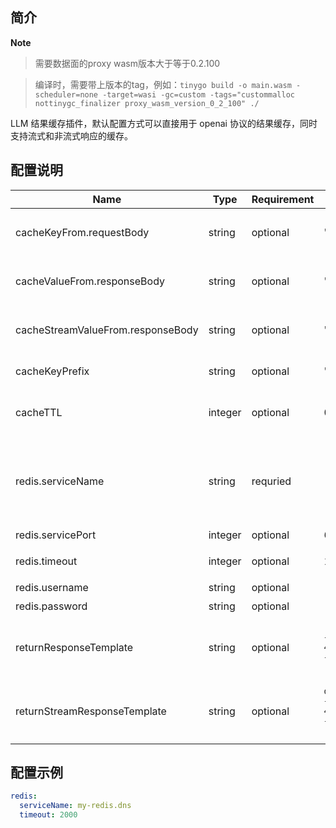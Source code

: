## 简介

**Note**

> 需要数据面的proxy wasm版本大于等于0.2.100

> 编译时，需要带上版本的tag，例如：`tinygo build -o main.wasm -scheduler=none -target=wasi -gc=custom -tags="custommalloc nottinygc_finalizer proxy_wasm_version_0_2_100" ./`

LLM 结果缓存插件，默认配置方式可以直接用于 openai 协议的结果缓存，同时支持流式和非流式响应的缓存。

## 配置说明

| Name                              | Type     | Requirement | Default                                                                                                                                                                                                                                                 | Description                                                                                                |
| --------                          | -------- | --------    | --------                                                                                                                                                                                                                                                | --------                                                                                                   |
| cacheKeyFrom.requestBody          | string   | optional    | "messages.@reverse.0.content"                                                                                                                                                                                                                           | 从请求 Body 中基于 [GJSON PATH](https://github.com/tidwall/gjson/blob/master/SYNTAX.md) 语法提取字符串     |
| cacheValueFrom.responseBody       | string   | optional    | "choices.0.message.content"                                                                                                                                                                                                                             | 从响应 Body 中基于 [GJSON PATH](https://github.com/tidwall/gjson/blob/master/SYNTAX.md) 语法提取字符串     |
| cacheStreamValueFrom.responseBody | string   | optional    | "choices.0.delta.content"                                                                                                                                                                                                                               | 从流式响应 Body 中基于 [GJSON PATH](https://github.com/tidwall/gjson/blob/master/SYNTAX.md) 语法提取字符串 |
| cacheKeyPrefix                    | string   | optional    | "higress-ai-cache:"                                                                                                                                                                                                                                     | Redis缓存Key的前缀                                                                                         |
| cacheTTL                          | integer  | optional    | 0                                                                                                                                                                                                                                                       | 缓存的过期时间，单位是秒，默认值为0，即永不过期                                                            |
| redis.serviceName                 | string   | requried    | -                                                                                                                                                                                                                                                       | redis 服务名称，带服务类型的完整 FQDN 名称，例如 my-redis.dns、redis.my-ns.svc.cluster.local               |
| redis.servicePort                 | integer  | optional    | 6379                                                                                                                                                                                                                                                    | redis 服务端口                                                                                             |
| redis.timeout                     | integer  | optional    | 1000                                                                                                                                                                                                                                                    | 请求 redis 的超时时间，单位为毫秒                                                                          |
| redis.username                    | string   | optional    | -                                                                                                                                                                                                                                                       | 登陆 redis 的用户名                                                                                        |
| redis.password                    | string   | optional    | -                                                                                                                                                                                                                                                       | 登陆 redis 的密码                                                                                          |
| returnResponseTemplate            | string   | optional    | `{"id":"from-cache","choices":[%s],"model":"gpt-4o","object":"chat.completion","usage":{"prompt_tokens":0,"completion_tokens":0,"total_tokens":0}}`                                                                                                     | 返回 HTTP 响应的模版，用 %s 标记需要被 cache value 替换的部分                                              |
| returnStreamResponseTemplate      | string   | optional    | `data:{"id":"from-cache","choices":[{"index":0,"delta":{"role":"assistant","content":"%s"},"finish_reason":"stop"}],"model":"gpt-4o","object":"chat.completion","usage":{"prompt_tokens":0,"completion_tokens":0,"total_tokens":0}}\n\ndata:[DONE]\n\n` | 返回流式 HTTP 响应的模版，用 %s 标记需要被 cache value 替换的部分                                          |

## 配置示例

```yaml
redis:
  serviceName: my-redis.dns
  timeout: 2000
```
